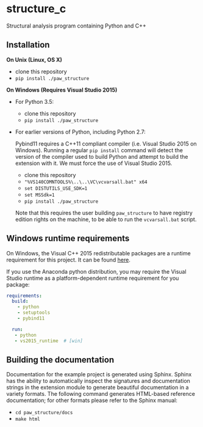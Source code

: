 # structure_c
Structural analysis program containing Python and C++

Installation
------------

**On Unix (Linux, OS X)**

 - clone this repository
 - `pip install ./paw_structure`

**On Windows (Requires Visual Studio 2015)**

 - For Python 3.5:
     - clone this repository
     - `pip install ./paw_structure`
 - For earlier versions of Python, including Python 2.7:

   Pybind11 requires a C++11 compliant compiler (i.e. Visual Studio 2015 on
   Windows). Running a regular `pip install` command will detect the version
   of the compiler used to build Python and attempt to build the extension
   with it. We must force the use of Visual Studio 2015.

     - clone this repository
     - `"%VS140COMNTOOLS%\..\..\VC\vcvarsall.bat" x64`
     - `set DISTUTILS_USE_SDK=1`
     - `set MSSdk=1`
     - `pip install ./paw_structure`

   Note that this requires the user building `paw_structure` to have registry edition
   rights on the machine, to be able to run the `vcvarsall.bat` script.


Windows runtime requirements
----------------------------

On Windows, the Visual C++ 2015 redistributable packages are a runtime
requirement for this project. It can be found [here](https://www.microsoft.com/en-us/download/details.aspx?id=48145).

If you use the Anaconda python distribution, you may require the Visual Studio
runtime as a platform-dependent runtime requirement for you package:

```yaml
requirements:
  build:
    - python
    - setuptools
    - pybind11

  run:
   - python
   - vs2015_runtime  # [win]
```


Building the documentation
--------------------------

Documentation for the example project is generated using Sphinx. Sphinx has the
ability to automatically inspect the signatures and documentation strings in
the extension module to generate beautiful documentation in a variety formats.
The following command generates HTML-based reference documentation; for other
formats please refer to the Sphinx manual:

 - `cd paw_structure/docs`
 - `make html`
